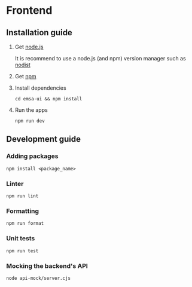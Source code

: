 # Frontend

## Installation guide

1. Get [node.js](https://nodejs.org/en/download/current)

   It is recommend to use a node.js (and npm) version manager such as [nodist](https://github.com/nullivex/nodist)

2. Get [npm](https://docs.npmjs.com/downloading-and-installing-node-js-and-npm)

3. Install dependencies

   `cd emsa-ui && npm install`

4. Run the apps

   `npm run dev`

## Development guide

### Adding packages

`npm install <package_name>`

### Linter

`npm run lint`

### Formatting

`npm run format`

### Unit tests

`npm run test`

### Mocking the backend's API

`node api-mock/server.cjs`

